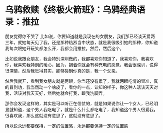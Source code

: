 # 乌鸦救赎《终极火箭班》：乌鸦经典语录：推拉

朋友觉得你不哭了 比如说，你要知道就是我现在的女朋友，我们那已经谈天爱两三年，就她每天见了我，还是那种热烈当中状态，就是我很吸引她的那种，你知道我每次跟她开玩笑都怎么开，我都会用推拉，然后，然后这个。

比如说我跟女朋友，我会特别深圳做的，我都喜欢你知道了，我喜欢你，我喜欢你，我喜欢我特别的暖心，因为，抱着你就会有种充电的感觉，我会很深圳，说得很深情，然后我觉得其实，能够碰到你真的是，我一个父亲。

然后我就开，看到我女朋友就是两眼，你当还没有累了，我就两眼吃情的冒准，真的冒到功，我当然动一个啥皮了，看你的一点，认知的样子，你这种人活该天天对我，活该对我天天好，然后她就会打我，跟我洗脚弄。

那你会发现这样的，其实是可以听正在信仗的，就是如果说你让一个女人，已经明显就知道，这个男人我吃电了，就是什么什么都吃电了，我知道这个男人很爱我，很喜欢我，那么这就没有意思了，这就没有意思了。

所以说永远都要保持，一定的位置感，永远都要保持一定的位置感